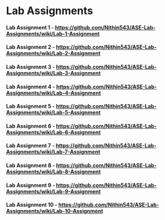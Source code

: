 # Lab Assignments
#### Lab Assignment 1 - https://github.com/Nithin543/ASE-Lab-Assignments/wiki/Lab-1-Assignment
#### Lab Assignment 2 - https://github.com/Nithin543/ASE-Lab-Assignments/wiki/Lab-2-Assignment
#### Lab Assignment 3 - https://github.com/Nithin543/ASE-Lab-Assignments/wiki/Lab-3-Assignment
#### Lab Assignment 4 - https://github.com/Nithin543/ASE-Lab-Assignments/wiki/Lab-4-Assignment
#### Lab Assignment 5 - https://github.com/Nithin543/ASE-Lab-Assignments/wiki/Lab-5-Assignment
#### Lab Assignment 6 - https://github.com/Nithin543/ASE-Lab-Assignments/wiki/Lab-6-Assignment
#### Lab Assignment 7 - https://github.com/Nithin543/ASE-Lab-Assignments/wiki/Lab-7-Assignment
#### Lab Assignment 8 - https://github.com/Nithin543/ASE-Lab-Assignments/wiki/Lab-8-Assignment
#### Lab Assignment 9 - https://github.com/Nithin543/ASE-Lab-Assignments/wiki/Lab-9-Assignment
#### Lab Assignment 10 - https://github.com/Nithin543/ASE-Lab-Assignments/wiki/Lab-10-Assignment

